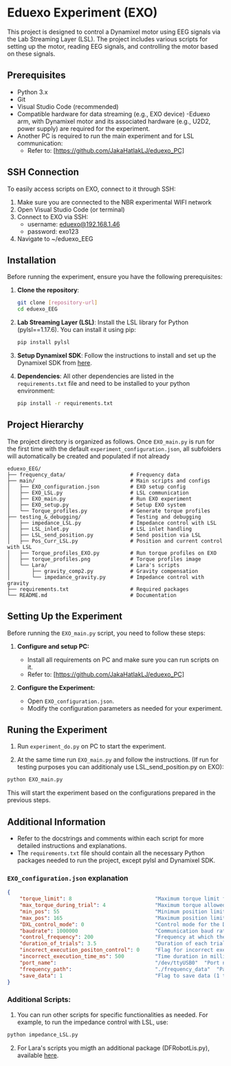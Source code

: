 # Eduexo Experiment (EXO)

This project is designed to control a Dynamixel motor using EEG signals via the Lab Streaming Layer (LSL). The project includes various scripts for setting up the motor, reading EEG signals, and controlling the motor based on these signals.

## Prerequisites

- Python 3.x
- Git
- Visual Studio Code (recommended)
- Compatible hardware for data streaming (e.g., EXO device)
    -Eduexo arm, with Dynamixel motor and its associated hardware (e.g., U2D2, power supply) are required for the experiment.
- Another PC is required to run the main experiment and for LSL communication:
    - Refer to: [https://github.com/JakaHatlakLJ/eduexo_PC]

## SSH Connection

To easily access scripts on EXO, connect to it through SSH:

1. Make sure you are connected to the NBR experimental WIFI network
2. Open Visual Studio Code (or terminal)
3. Connect to EXO via SSH:
    - username: eduexo@192.168.1.46
    - password: exo123
4. Navigate to ~/eduexo_EEG 

## Installation

Before running the experiment, ensure you have the following prerequisites:

1. **Clone the repository**:
    ```sh
    git clone [repository-url]
    cd eduexo_EEG
    ```

2. **Lab Streaming Layer (LSL)**:
    Install the LSL library for Python (pylsl==1.17.6). You can install it using pip:
    ```sh
    pip install pylsl
    ```
3. **Setup Dynamixel SDK**:
   Follow the instructions to install and set up the Dynamixel SDK from [here](https://emanual.robotis.com/docs/en/software/dynamixel/dynamixel_sdk/overview/).

4. **Dependencies**:
    All other dependencies are listed in the `requirements.txt` file and need to be installed to your python environment:
    ```sh
    pip install -r requirements.txt
    ```

## Project Hierarchy

The project directory is organized as follows. Once `EXO_main.py` is run for the first time with the default `experiment_configuration.json`, all subfolders will automatically be created and populated if not already


```
eduexo_EEG/
├── frequency_data/                     # Frequency data
├── main/                               # Main scripts and configs
│   ├── EXO_configuration.json          # EXO setup config
│   ├── EXO_LSL.py                      # LSL communication
│   ├── EXO_main.py                     # Run EXO experiment
│   ├── EXO_setup.py                    # Setup EXO system
│   └── Torque_profiles.py              # Generate torque profiles
├── testing_&_debugging/                # Testing and debugging
│   ├── impedance_LSL.py                # Impedance control with LSL
│   ├── LSL_inlet.py                    # LSL inlet handling
│   ├── LSL_send_position.py            # Send position via LSL
│   ├── Pos_Curr_LSL.py                 # Position and current control with LSL
│   ├── Torque_profiles_EXO.py          # Run torque profiles on EXO
│   ├── torque_profiles.png             # Torque profiles image
│   └── Lara/                           # Lara's scripts
│       ├── gravity_comp2.py            # Gravity compensation
│       └── impedance_gravity.py        # Impedance control with gravity
├── requirements.txt                    # Required packages
└── README.md                           # Documentation
```

## Setting Up the Experiment

Before running the `EXO_main.py` script, you need to follow these steps:

1. **Configure and setup PC:**
    - Install all requirements on PC and make sure you can run scripts on it.
    - Refer to: [https://github.com/JakaHatlakLJ/eduexo_PC]

2. **Configure the Experiment:**
    - Open `EXO_configuration.json`.
    - Modify the configuration parameters as needed for your experiment.

## Runing the Experiment

1. Run `experiment_do.py` on PC  to start the experiment. 

2. At the same time run `EXO_main.py` and follow the instructions. (If run for testing purposes you can additionaly use LSL_send_position.py on EXO):
```sh
python EXO_main.py
```

This will start the experiment based on the configurations prepared in the previous steps.

## Additional Information

- Refer to the docstrings and comments within each script for more detailed instructions and explanations.
- The `requirements.txt` file should contain all the necessary Python packages needed to run the project, except pylsl and Dynamixel SDK.

### `EXO_configuration.json` explanation
```json
{
    "torque_limit": 8                           "Maximum torque limit for the motor",
    "max_torque_during_trial": 4                "Maximum torque allowed during a trial",
    "min_pos": 55                               "Minimum position limit for the motor",
    "max_pos": 165                              "Maximum position limit for the motor",
    "DXL_control_mode": 0                       "Control mode for the Dynamixel motor (0 for current control)",
    "baudrate": 1000000                         "Communication baud rate for the motor",
    "control_frequency": 200                    "Frequency at which the program operates for better consistency",
    "duration_of_trials": 3.5                   "Duration of each trial in seconds",
    "incorect_execution_positon_control": 0     "Flag for incorrect execution mode (0 time controled, 1 position controled)",
    "incorrect_execution_time_ms": 500          "Time duration in milliseconds for time controled incorrect execution",
    "port_name":                                "/dev/ttyUSB0"  "Port name for the motor connection",
    "frequency_path":                           "./frequency_data"  "Path to save frequency data",
    "save_data": 1                              "Flag to save data (1 to save, 0 not to save)"
}
```

### Additional Scripts:
   1. You can run other scripts for specific functionalities as needed. For example, to run the impedance control with LSL, use:
   ```sh
   python impedance_LSL.py
   ```
   2. For Lara's scripts you migth an additional package (DFRobotLis.py), available [here](https://github.com/DFRobot/DFRobot_LIS).
